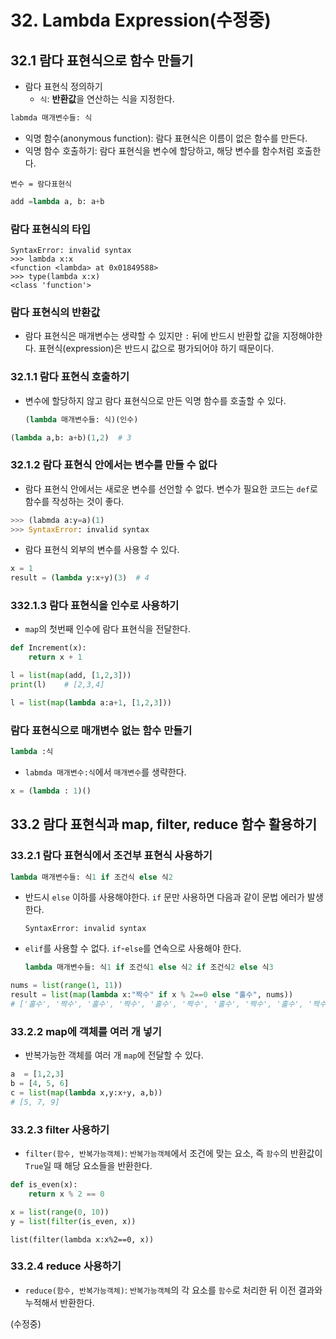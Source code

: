 # 32. Lambda Expression(수정중)

## 32.1 람다 표현식으로 함수 만들기

- 람다 표현식 정의하기
  - `식`: **반환값**을 연산하는 식을 지정한다.

```python
labmda 매개변수들: 식
```

- 익명 함수(anonymous function): 람다 표현식은 이름이 없은 함수를 만든다.
- 익명 함수 호출하기: 람다 표현식을 변수에 할당하고, 해당 변수를 함수처럼 호출한다.

```
변수 = 람다표현식
```



```python
add =lambda a, b: a+b
```



### 람다 표현식의 타입

```
SyntaxError: invalid syntax
>>> lambda x:x
<function <lambda> at 0x01849588>
>>> type(lambda x:x)
<class 'function'>
```



### 람다 표현식의 반환값

- 람다 표현식은 매개변수는 생략할 수 있지만 `:` 뒤에 반드시 반환할 값을 지정해야한다. 표현식(expression)은 반드시 값으로 평가되어야 하기 때문이다.



### 32.1.1 람다 표현식 호출하기

- 변수에 할당하지 않고 람다 표현식으로 만든 익명 함수를 호출할 수 있다.

  ```python
  (lambda 매개변수들: 식)(인수)
  ```

```python
(lambda a,b: a+b)(1,2)	# 3
```



### 32.1.2 람다 표현식 안에서는 변수를 만들 수 없다

- 람다 표현식 안에서는 새로운 변수를 선언할 수 없다. 변수가 필요한 코드는 `def`로 함수를 작성하는 것이 좋다.

```python
>>> (labmda a:y=a)(1)
>>> SyntaxError: invalid syntax
```

- 람다 표현식 외부의 변수를 사용할 수 있다.

```python
x = 1
result = (lambda y:x+y)(3)	# 4
```



### 332.1.3 람다 표현식을 인수로 사용하기

- `map`의 첫번째 인수에 람다 표현식을 전달한다.

```python
def Increment(x):
    return x + 1

l = list(map(add, [1,2,3]))
print(l)	# [2,3,4]
```

```python
l = list(map(lambda a:a+1, [1,2,3]))
```



### 람다 표현식으로 매개변수 없는 함수 만들기

```python
lambda :식
```



- `labmda 매개변수:식`에서 `매개변수`를 생략한다.

```python
x = (lambda : 1)()
```



## 33.2 람다 표현식과 map, filter, reduce 함수 활용하기

### 33.2.1 람다 표현식에서 조건부 표현식 사용하기

```python
lambda 매개변수들: 식1 if 조건식 else 식2
```

- 반드시 `else` 이하를 사용해야한다. `if` 문만 사용하면 다음과 같이 문법 에러가 발생한다.

  ```
  SyntaxError: invalid syntax
  ```

- `elif`를 사용할 수 없다. `if`-`else`를 연속으로 사용해야 한다.

  ```python
  lambda 매개변수들: 식1 if 조건식1 else 식2 if 조건식2 else 식3
  ```



```python
nums = list(range(1, 11))
result = list(map(lambda x:"짝수" if x % 2==0 else "홀수", nums))
# ['홀수', '짝수', '홀수', '짝수', '홀수', '짝수', '홀수', '짝수', '홀수', '짝수']
```



### 33.2.2 map에 객체를 여러 개 넣기

- 반복가능한 객체를 여러 개 `map`에 전달할 수 있다.

```python
a  = [1,2,3]
b = [4, 5, 6]
c = list(map(lambda x,y:x+y, a,b))
# [5, 7, 9]
```



### 33.2.3 filter 사용하기

- `filter(함수, 반복가능객체)`: `반복가능객체`에서 조건에 맞는 요소, 즉 `함수`의 반환값이 `True`일 때 해당 요소들을 반환한다.

```python
def is_even(x):
    return x % 2 == 0

x = list(range(0, 10))
y = list(filter(is_even, x))
```

```
list(filter(lambda x:x%2==0, x))
```



### 33.2.4 reduce 사용하기

- `reduce(함수, 반복가능객체)`: `반복가능객체`의 각 요소를 `함수`로 처리한 뒤 이전 결과와 누적해서 반환한다.

(수정중)